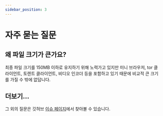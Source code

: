 ```yaml
---
sidebar_position: 3
---
```


# 자주 묻는 질문

## 왜 파일 크기가 큰가요?

최종 파일 크기를 150MB 이하로 유지하기 위해 노력가고 있지만 미니 브라우저, tor 클라이언트, 토렌트 클라이언트, 비디오 인코더 등을 포함하고 있기 때문에 비교적 큰 크기를 가질 수 밖에 없답니다.

## 더보기...

그 외의 질문은 깃허브 [이슈 페이지](https://github.com/Mocha-Downloader/mocha-downloader/labels/question)에서 찾아볼 수 있습니다.
